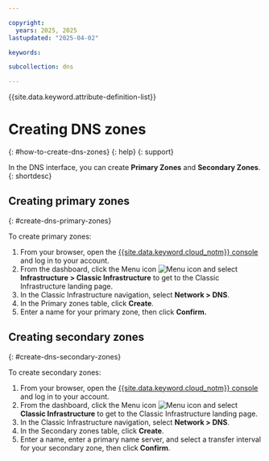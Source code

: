 ```yaml
---

copyright:
  years: 2025, 2025
lastupdated: "2025-04-02"

keywords: 

subcollection: dns

---
```


{{site.data.keyword.attribute-definition-list}}

# Creating DNS zones
{: #how-to-create-dns-zones}
{: help}
{: support}

In the DNS interface, you can create **Primary Zones** and **Secondary Zones**.
{: shortdesc}

## Creating primary zones
{: #create-dns-primary-zones}

To create primary zones:

1. From your browser, open the [{{site.data.keyword.cloud_notm}} console](/login) and log in to your account.
1. From the dashboard, click the Menu icon ![Menu icon](../icons/icon_hamburger.svg) and select **Infrastructure > Classic Infrastructure** to get to the Classic Infrastructure landing page.
1. In the Classic Infrastructure navigation, select **Network > DNS**.
1. In the Primary zones table, click **Create**.
1. Enter a name for your primary zone, then click **Confirm.**

## Creating secondary zones
{: #create-dns-secondary-zones}

To create secondary zones:

1. From your browser, open the [{{site.data.keyword.cloud_notm}} console](/login) and log in to your account.
1. From the dashboard, click the Menu icon ![Menu icon](../icons/icon_hamburger.svg) and select **Classic Infrastructure** to get to the Classic Infrastructure landing page.
1. In the Classic Infrastructure navigation, select **Network > DNS**.
1. In the Secondary zones table, click **Create**.
1. Enter a name, enter a primary name server, and select a transfer interval for your secondary zone, then click **Confirm**.
